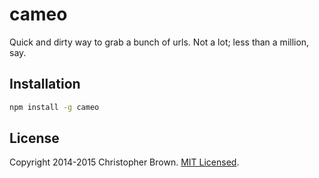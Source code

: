 # cameo

Quick and dirty way to grab a bunch of urls. Not a lot; less than a million, say.




## Installation

```sh
npm install -g cameo
```



## License

Copyright 2014-2015 Christopher Brown. [MIT Licensed](http://opensource.org/licenses/MIT).
